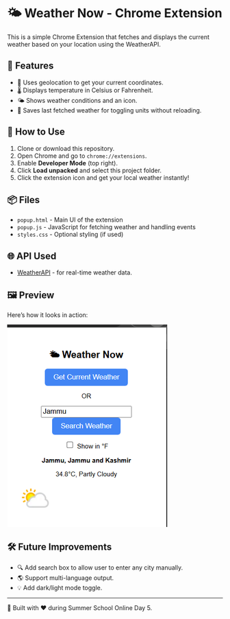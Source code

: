 # 🌤 Weather Now - Chrome Extension

This is a simple Chrome Extension that fetches and displays the current weather based on your location using the WeatherAPI.

## 🔧 Features

- 📍 Uses geolocation to get your current coordinates.
- 🌡 Displays temperature in Celsius or Fahrenheit.
- 🌤 Shows weather conditions and an icon.
- 🔁 Saves last fetched weather for toggling units without reloading.

## 🚀 How to Use

1. Clone or download this repository.
2. Open Chrome and go to `chrome://extensions`.
3. Enable **Developer Mode** (top right).
4. Click **Load unpacked** and select this project folder.
5. Click the extension icon and get your local weather instantly!

## 📦 Files

- `popup.html` - Main UI of the extension
- `popup.js` - JavaScript for fetching weather and handling events
- `styles.css` - Optional styling (if used)

## 🌐 API Used

- [WeatherAPI](https://www.weatherapi.com/) - for real-time weather data.

## 🖼 Preview

Here’s how it looks in action:

![Weather Extension Screenshot](screenshot.png)


## 🛠 Future Improvements

- 🔍 Add search box to allow user to enter any city manually.
- 🌎 Support multi-language output.
- 💡 Add dark/light mode toggle.

---

📌 Built with ❤️ during Summer School Online Day 5.
